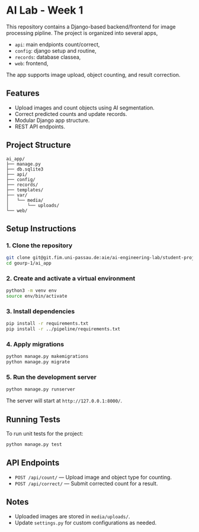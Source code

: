 # AI Lab - Week 1

This repository contains a Django-based backend/frontend for image processing pipline. The project is organized into several apps, 
- `api`: main endpionts count/correct,
- `config`: django setup and routine,
- `records`: database classea, 
- `web`: frontend,
 
The app supports image upload, object counting, and result correction.

## Features

- Upload images and count objects using AI segmentation.
- Correct predicted counts and update records.
- Modular Django app structure.
- REST API endpoints.

## Project Structure

```
ai_app/
├── manage.py
├── db.sqlite3
├── api/
├── config/
├── records/
├── templates/
├── var/
│   └── media/
│       └── uploads/
└── web/
```

## Setup Instructions

### 1. Clone the repository

```sh
git clone git@git.fim.uni-passau.de:aie/ai-engineering-lab/student-projects/group-1.git
cd gourp-1/ai_app
```

### 2. Create and activate a virtual environment

```sh
python3 -m venv env
source env/bin/activate
```

### 3. Install dependencies

```sh
pip install -r requirements.txt
pip install -r ../pipeline/requirements.txt
```

### 4. Apply migrations

```sh
python manage.py makemigrations
python manage.py migrate
```

### 5. Run the development server

```sh
python manage.py runserver
```

The server will start at `http://127.0.0.1:8000/`.

## Running Tests

To run unit tests for the project:

```sh
python manage.py test
```

## API Endpoints

- `POST /api/count/` — Upload image and object type for counting.
- `POST /api/correct/` — Submit corrected count for a result.

## Notes

- Uploaded images are stored in `media/uploads/`.
- Update `settings.py` for custom configurations as needed.


